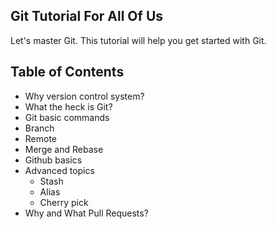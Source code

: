 Git Tutorial For All Of Us
----

Let's master Git. This tutorial will help you get started with Git.

## Table of Contents

* Why version control system?
* What the heck is Git?
* Git basic commands
* Branch
* Remote
* Merge and Rebase
* Github basics
* Advanced topics
  * Stash
  * Alias
  * Cherry pick
* Why and What Pull Requests?

